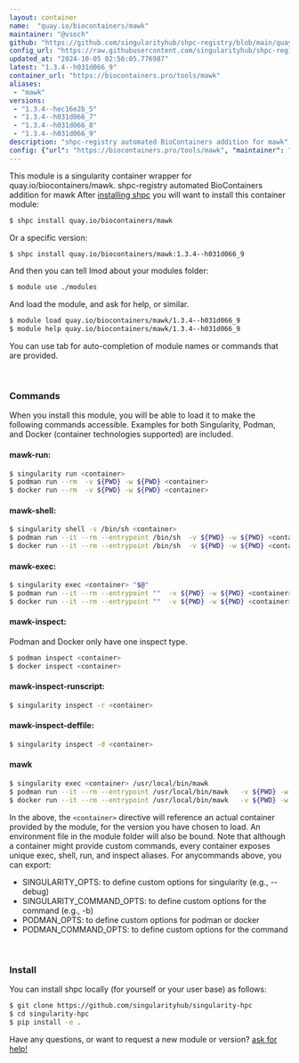 ```yaml
---
layout: container
name:  "quay.io/biocontainers/mawk"
maintainer: "@vsoch"
github: "https://github.com/singularityhub/shpc-registry/blob/main/quay.io/biocontainers/mawk/container.yaml"
config_url: "https://raw.githubusercontent.com/singularityhub/shpc-registry/main/quay.io/biocontainers/mawk/container.yaml"
updated_at: "2024-10-05 02:56:05.776987"
latest: "1.3.4--h031d066_9"
container_url: "https://biocontainers.pro/tools/mawk"
aliases:
 - "mawk"
versions:
 - "1.3.4--hec16e2b_5"
 - "1.3.4--h031d066_7"
 - "1.3.4--h031d066_8"
 - "1.3.4--h031d066_9"
description: "shpc-registry automated BioContainers addition for mawk"
config: {"url": "https://biocontainers.pro/tools/mawk", "maintainer": "@vsoch", "description": "shpc-registry automated BioContainers addition for mawk", "latest": {"1.3.4--h031d066_9": "sha256:44bf07d3221dba6cef3f997c8fe2b84fab211a98ab84f523dd17893fb14ab71c"}, "tags": {"1.3.4--hec16e2b_5": "sha256:e23c6573aea6bcf47dbf05472750c4d540322874ac83de632c6c348826295566", "1.3.4--h031d066_7": "sha256:793a6f7e2f641288585b0714d097c5c6b146d5d54c72eb000de2dc7bef24a784", "1.3.4--h031d066_8": "sha256:258662fcbe35d322687ddbc66a02541b4508d3fce32d774c2684dc58e46b56e0", "1.3.4--h031d066_9": "sha256:44bf07d3221dba6cef3f997c8fe2b84fab211a98ab84f523dd17893fb14ab71c"}, "docker": "quay.io/biocontainers/mawk", "aliases": {"mawk": "/usr/local/bin/mawk"}}
---
```


This module is a singularity container wrapper for quay.io/biocontainers/mawk.
shpc-registry automated BioContainers addition for mawk
After [installing shpc](#install) you will want to install this container module:


```bash
$ shpc install quay.io/biocontainers/mawk
```

Or a specific version:

```bash
$ shpc install quay.io/biocontainers/mawk:1.3.4--h031d066_9
```

And then you can tell lmod about your modules folder:

```bash
$ module use ./modules
```

And load the module, and ask for help, or similar.

```bash
$ module load quay.io/biocontainers/mawk/1.3.4--h031d066_9
$ module help quay.io/biocontainers/mawk/1.3.4--h031d066_9
```

You can use tab for auto-completion of module names or commands that are provided.

<br>

### Commands

When you install this module, you will be able to load it to make the following commands accessible.
Examples for both Singularity, Podman, and Docker (container technologies supported) are included.

#### mawk-run:

```bash
$ singularity run <container>
$ podman run --rm  -v ${PWD} -w ${PWD} <container>
$ docker run --rm  -v ${PWD} -w ${PWD} <container>
```

#### mawk-shell:

```bash
$ singularity shell -s /bin/sh <container>
$ podman run --it --rm --entrypoint /bin/sh  -v ${PWD} -w ${PWD} <container>
$ docker run --it --rm --entrypoint /bin/sh  -v ${PWD} -w ${PWD} <container>
```

#### mawk-exec:

```bash
$ singularity exec <container> "$@"
$ podman run --it --rm --entrypoint ""  -v ${PWD} -w ${PWD} <container> "$@"
$ docker run --it --rm --entrypoint ""  -v ${PWD} -w ${PWD} <container> "$@"
```

#### mawk-inspect:

Podman and Docker only have one inspect type.

```bash
$ podman inspect <container>
$ docker inspect <container>
```

#### mawk-inspect-runscript:

```bash
$ singularity inspect -r <container>
```

#### mawk-inspect-deffile:

```bash
$ singularity inspect -d <container>
```


#### mawk

```bash
$ singularity exec <container> /usr/local/bin/mawk
$ podman run --it --rm --entrypoint /usr/local/bin/mawk   -v ${PWD} -w ${PWD} <container> -c " $@"
$ docker run --it --rm --entrypoint /usr/local/bin/mawk   -v ${PWD} -w ${PWD} <container> -c " $@"
```



In the above, the `<container>` directive will reference an actual container provided
by the module, for the version you have chosen to load. An environment file in the
module folder will also be bound. Note that although a container
might provide custom commands, every container exposes unique exec, shell, run, and
inspect aliases. For anycommands above, you can export:

 - SINGULARITY_OPTS: to define custom options for singularity (e.g., --debug)
 - SINGULARITY_COMMAND_OPTS: to define custom options for the command (e.g., -b)
 - PODMAN_OPTS: to define custom options for podman or docker
 - PODMAN_COMMAND_OPTS: to define custom options for the command

<br>

### Install

You can install shpc locally (for yourself or your user base) as follows:

```bash
$ git clone https://github.com/singularityhub/singularity-hpc
$ cd singularity-hpc
$ pip install -e .
```

Have any questions, or want to request a new module or version? [ask for help!](https://github.com/singularityhub/singularity-hpc/issues)